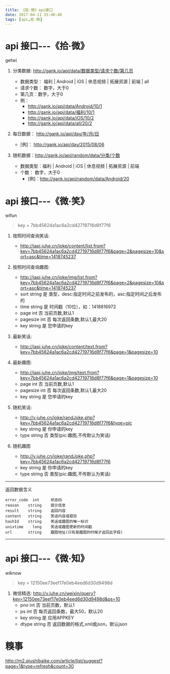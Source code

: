 ```yaml
---
title: 《拾·微》api接口
date: 2017-04-11 15:40:48
tags: [api,拾·微]
---
```


# api 接口---《拾·微》
getwi
1.  分类数据: http://gank.io/api/data/数据类型/请求个数/第几页
     * 数据类型： 福利 | Android | iOS | 休息视频 | 拓展资源 | 前端 | all
     * 请求个数： 数字，大于0
     * 第几页：数字，大于0
     * 例：
         * http://gank.io/api/data/Android/10/1
         * http://gank.io/api/data/福利/10/1
         * http://gank.io/api/data/iOS/10/2
         * http://gank.io/api/data/all/20/2

2. 每日数据： http://gank.io/api/day/年/月/日
     * [例]： http://gank.io/api/day/2015/08/06

3. 随机数据：http://gank.io/api/random/data/分类/个数
     * 数据类型：福利 | Android | iOS | 休息视频 | 拓展资源 | 前端
     * 个数： 数字，大于0
         * [例]：http://gank.io/api/random/data/Android/20    




# api 接口---《微·笑》
    
  wifun  
>key = 7bb45624a1ac6a2cd42719716d8f77f6

1. 按照时间查询笑话: 
    * http://japi.juhe.cn/joke/content/list.from?key=7bb45624a1ac6a2cd42719716d8f77f6&page=2&pagesize=10&sort=asc&time=1418745237
2. 按照时间查询趣图: 
    * http://japi.juhe.cn/joke/img/list.from?key=7bb45624a1ac6a2cd42719716d8f77f6&page=2&pagesize=10&sort=asc&time=1418745237
    *   sort	string	是	类型，desc:指定时间之前发布的，asc:指定时间之后发布的
    *  	time	string	是	时间戳（10位），如：1418816972
    *  	page	int	否	当前页数,默认1
    *  	pagesize	int	否	每次返回条数,默认1,最大20
    *  	key	string	是	您申请的key
3. 最新笑话: 
    * http://japi.juhe.cn/joke/content/text.from?key=7bb45624a1ac6a2cd42719716d8f77f6&page=1&pagesize=10
4. 最新趣图: 
    * http://japi.juhe.cn/joke/img/text.from?key=7bb45624a1ac6a2cd42719716d8f77f6&page=1&pagesize=10
    *  	page	int	否	当前页数,默认1
    *  	pagesize	int	否	每次返回条数,默认1,最大20
    *  	key	string	是	您申请的key
5. 随机笑话: 
    * http://v.juhe.cn/joke/randJoke.php?key=7bb45624a1ac6a2cd42719716d8f77f6&type=pic
    *  	key	string	是	你申请的key
    *   type	string	否	类型(pic:趣图,不传默认为笑话)

6. 随机趣图
    * http://v.juhe.cn/joke/randJoke.php?key=7bb45624a1ac6a2cd42719716d8f77f6
    *  	key	string	是	你申请的key
    *   type	string	否	类型(pic:趣图,不传默认为笑话)
 ---
 返回数据含义
 ```
error_code	int	    状态码
reason	  string	提示信息
result	  string	返回内容
content	  string	笑话内容或题目
hashId	  string	笑话或趣图的唯一标识
unixtime	long	笑话或趣图更新的时间戳
url	      string	趣图地址(只有是趣图的时候才返回此字段)
```

---


# api 接口---《微·知》
wiknow
> key =  12150ee73eef17e0eb4eed6d30d9498d


1. 微信精选: http://v.juhe.cn/weixin/query?key=12150ee73eef17e0eb4eed6d30d9498d&ps=10
    *    pno	int	否	当前页数，默认1
    *  	ps	int	否	每页返回条数，最大50，默认20
    *   key	string	是	应用APPKEY
    *  	dtype	string	否	返回数据的格式,xml或json，默认json
    


# 糗事

http://m2.qiushibaike.com/article/list/suggest?page=1&type=refresh&count=30







